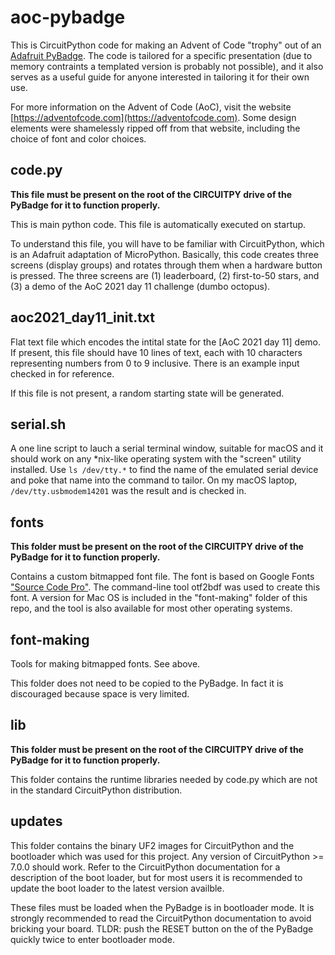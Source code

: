 # aoc-pybadge

This is CircuitPython code for making an Advent of Code "trophy" out of an 
[Adafruit PyBadge](https://www.adafruit.com/product/4623).  The code is 
tailored for a specific presentation (due to memory contraints a templated
version is probably not possible), and it also serves as a useful guide
for anyone interested in tailoring it for their own use.

For more information on the Advent of Code (AoC), visit the website 
[https://adventofcode.com](https://adventofcode.com).  Some design elements
were shamelessly ripped off from that website, including the choice of font 
and color choices.

## code.py
__This file must be present on the root of the CIRCUITPY drive of the PyBadge for it to function properly.__

This is main python code.  This file is automatically executed on startup.

To understand this file, you will have to be familiar with CircuitPython, which
is an Adafruit adaptation of MicroPython.  Basically, this code creates three
screens (display groups) and rotates through them when a hardware button is 
pressed. The three screens are (1) leaderboard, (2) first-to-50 stars, and 
(3) a demo of the AoC 2021 day 11 challenge (dumbo octopus).

## aoc2021_day11_init.txt
Flat text file which encodes the intital state for the [AoC 2021 day 11] demo.
If present, this file should have 10 lines of text, each with 10 characters 
representing numbers from 0 to 9 inclusive.  There is an example input checked
in for reference.

If this file is not present, a random starting state will be generated.

## serial.sh
A one line script to lauch a serial terminal window, suitable for macOS and 
it should work on any *nix-like operating system with the "screen" utility
installed.  Use `ls /dev/tty.*` to find the name of the emulated serial
device and poke that name into the command to tailor.  On my macOS laptop,
`/dev/tty.usbmodem14201` was the result and is checked in.

## fonts
__This folder must be present on the root of the CIRCUITPY drive of the PyBadge for it to function properly.__

Contains a custom bitmapped font file.  The font is based on Google Fonts 
["Source Code Pro"](https://fonts.google.com/specimen/Source+Code+Pro).
The command-line tool otf2bdf was used to create this font.  A version for 
Mac OS is included in the "font-making" folder of this repo, and  the tool is
also available for most other operating systems.

## font-making
Tools for making bitmapped fonts.  See above.

This folder does not need to be copied to the PyBadge.  In fact it is discouraged because space is very limited.

## lib
__This folder must be present on the root of the CIRCUITPY drive of the PyBadge for it to function properly.__

This folder contains the runtime libraries needed by code.py which are not in 
the standard CircuitPython distribution.

## updates
This folder contains the binary UF2 images for CircuitPython and the bootloader
which was used for this project.  Any version of CircuitPython >= 7.0.0 should 
work.  Refer to the CircuitPython documentation for a description of the boot
loader, but for most users it is recommended to update the boot loader to the 
latest version availble.

These files must be loaded when the PyBadge is in bootloader mode.  It is strongly recommended
to read the CircuitPython documentation to avoid bricking your board.  TLDR: push the RESET
button on the of the PyBadge quickly twice to enter bootloader mode.

